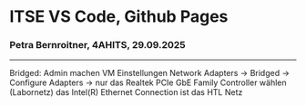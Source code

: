  # ITSE VS Code, Github Pages
 ### Petra Bernroitner, 4AHITS, 29.09.2025

 ---

 Bridged:
 Admin machen
 VM Einstellungen
 Network Adapters -> Bridged -> Configure Adapters
 -> nur das Realtek PCIe GbE Family Controller wählen (Labornetz)
 das Intel(R) Ethernet Connection ist das HTL Netz
